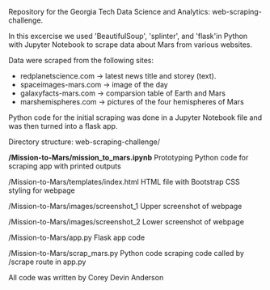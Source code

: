 Repository for the Georgia Tech Data Science and Analytics: web-scraping-challenge.

In this excercise we used 'BeautifulSoup', 'splinter', and 'flask'in Python with Jupyter Notebook to scrape data about Mars from various websites.

Data were scraped from the following sites:
  
  * redplanetscience.com  -> latest news title and storey (text).
  * spaceimages-mars.com -> image of the day
  * galaxyfacts-mars.com -> comparsion table of Earth and Mars
  * marshemispheres.com -> pictures of the four hemispheres of Mars

Python code for the initial scraping was done in a Jupyter Notebook file and was then turned into a flask app.

Directory structure: web-scraping-challenge/

<strong>/Mission-to-Mars/mission_to_mars.ipynb</strong>
Prototyping Python code for scraping app with printed outputs

/Mission-to-Mars/templates/index.html
HTML file with Bootstrap CSS styling for webpage

/Mission-to-Mars/images/screenshot_1
Upper screenshot of webpage

/Mission-to-Mars/images/screenshot_2
Lower screenshot of webpage

/Mission-to-Mars/app.py
Flask app code

/Mission-to-Mars/scrap_mars.py
Python code scraping code called by /scrape route in app.py 

All code was written by Corey Devin Anderson
